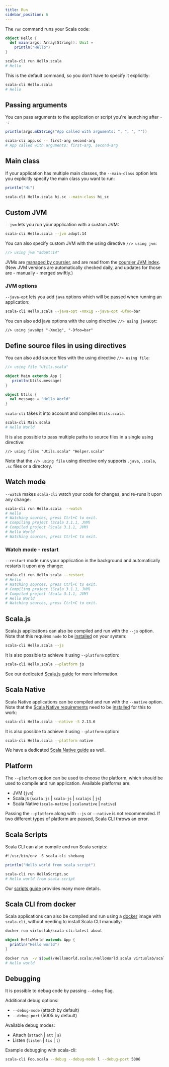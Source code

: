 ```yaml
---
title: Run
sidebar_position: 6
---
```


The `run` command runs your Scala code:

```scala title=Hello.scala
object Hello {
  def main(args: Array[String]): Unit =
    println("Hello")
}
```

```bash
scala-cli run Hello.scala
# Hello
```

This is the default command, so you don’t have to specify it explicitly:
```bash
scala-cli Hello.scala
# Hello
```

## Passing arguments

You can pass arguments to the application or script you're launching after `--`:

```scala title=app.sc
println(args.mkString("App called with arguments: ", ", ", ""))
```

```bash
scala-cli app.sc -- first-arg second-arg
# App called with arguments: first-arg, second-arg
```

<!-- Expected:
App called with arguments: first-arg, second-arg
-->

## Main class

If your application has multiple main classes, the `--main-class` option lets you explicitly specify the main class you want to run:

```scala title=hi.sc
println("Hi")
```

```bash
scala-cli Hello.scala hi.sc --main-class hi_sc
```

## Custom JVM

`--jvm` lets you run your application with a custom JVM:

```bash
scala-cli Hello.scala --jvm adopt:14
```

You can also specify custom JVM with the using directive `//> using jvm`:
```scala
//> using jvm "adopt:14"
```

JVMs are [managed by coursier](https://get-coursier.io/docs/cli-java#managed-jvms), and are read from the [coursier JVM index](https://github.com/coursier/jvm-index).
(New JVM versions are automatically checked daily, and updates for those are - manually - merged
swiftly.)

### JVM options

`--java-opt` lets you add `java` options which will be passed when running an application:

```bash
scala-cli Hello.scala --java-opt -Xmx1g --java-opt -Dfoo=bar
```

You can also add java options with the using directive `//> using javaOpt`:
```
//> using javaOpt "-Xmx1g", "-Dfoo=bar"
```


## Define source files in using directives

You can also add source files with the using directive `//> using file`:

```scala title=Main.scala
//> using file "Utils.scala" 

object Main extends App {
   println(Utils.message)
}
```
```scala title=Utils.scala
object Utils {
  val message = "Hello World"
}
```

`scala-cli` takes it into account and compiles `Utils.scala`.

```bash
scala-cli Main.scala
# Hello World
```

<!-- Expected:
Hello World
-->

It is also possible to pass multiple paths to source files in a single using directive:
 ```
 //> using files "Utils.scala" "Helper.scala"
 ```

 Note that the `//> using file` using directive only supports `.java`, `.scala`, `.sc` files or a directory. 

## Watch mode

`--watch` makes `scala-cli` watch your code for changes, and re-runs it upon any change:

```bash ignore
scala-cli run Hello.scala  --watch
# Hello
# Watching sources, press Ctrl+C to exit.
# Compiling project (Scala 3.1.1, JVM)
# Compiled project (Scala 3.1.1, JVM)
# Hello World
# Watching sources, press Ctrl+C to exit.
```
### Watch mode - restart

`--restart` mode runs your application in the background and automatically restarts it upon any change:

```bash ignore
scala-cli run Hello.scala --restart
# Hello
# Watching sources, press Ctrl+C to exit.
# Compiling project (Scala 3.1.1, JVM)
# Compiled project (Scala 3.1.1, JVM)
# Hello World
# Watching sources, press Ctrl+C to exit.
```

## Scala.js

Scala.js applications can also be compiled and run with the `--js` option.
Note that this requires `node` to be [installed](/install#scala-js) on your system:

```bash
scala-cli Hello.scala --js
```

It is also possible to achieve it using `--platform` option:

```bash
scala-cli Hello.scala --platform js
```

See our dedicated [Scala.js guide](../guides/scala-js.md) for more information.

## Scala Native

Scala Native applications can be compiled and run with the `--native` option.
Note that the [Scala Native requirements](https://scala-native.readthedocs.io/en/latest/user/setup.html#installing-clang-and-runtime-dependencies) need to be [installed](/install#scala-native) for this to work:

```bash
scala-cli Hello.scala --native -S 2.13.6
```

It is also possible to achieve it using `--platform` option:

```bash
scala-cli Hello.scala --platform native
```

We have a dedicated [Scala Native guide](../guides/scala-native.md) as well.

## Platform

The `--platform` option can be used to choose the platform, which should be used to compile and run application. Available platforms are:
* JVM (`jvm`)
* Scala.js (`scala.js` | `scala-js` | `scalajs` | `js`)
* Scala Native (`scala-native` | `scalanative` | `native`)

Passing the `--platform` along with `--js` or `--native` is not recommended. If two different types of platform are passed, Scala CLI throws an error.

## Scala Scripts

Scala CLI can also compile and run Scala scripts:

```scala title=HelloScript.sc
#!/usr/bin/env -S scala-cli shebang

println("Hello world from scala script")
```

```bash
scala-cli run HelloScript.sc
# Hello world from scala script
```

Our [scripts guide](../guides/scripts.md) provides many more details.

## Scala CLI from docker

Scala applications can also be compiled and run using a [docker](https://docs.docker.com/get-started/) image with `scala-cli`, without needing to install Scala CLI manually:

```bash
docker run virtuslab/scala-cli:latest about
```

```scala title=HelloWorld.scala
object HelloWorld extends App {
  println("Hello world")
}
```

```bash ignore
docker run  -v $(pwd)/HelloWorld.scala:/HelloWorld.scala virtuslab/scala-cli /HelloWorld.scala
# Hello world
```

## Debugging

It is possible to debug code by passing `--debug` flag.

Additional debug options:
* `--debug-mode` (attach by default)
* `--debug-port` (5005 by default)

Available debug modes:
* Attach (`attach` | `att` | `a`)
* Listen (`listen` | `lis` | `l`)

Example debugging with scala-cli:

```bash ignore
scala-cli Foo.scala --debug --debug-mode l --debug-port 5006
```

